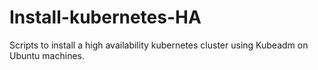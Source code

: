 # Install-kubernetes-HA
Scripts to install a high availability kubernetes cluster using Kubeadm on Ubuntu machines.
